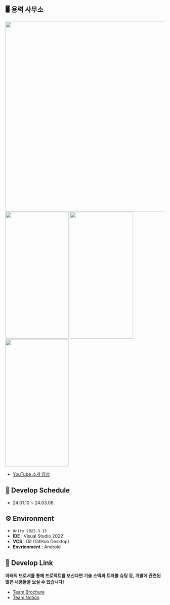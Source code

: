 ## 🖥️ 용력 사무소
<img src="https://github.com/gusrb0296/TeamProject-IdleGame/assets/21351278/e72dc94e-4762-4666-ac62-9cfb7a9083be.png" width = "600" height = "600"/>
<br>
<img src="https://github.com/gusrb0296/TeamProject-IdleGame/assets/21351278/4b61cd7a-77ff-4627-8f0a-363b88647812.gif" width = "200" height = "400"/> <img src = "https://github.com/gusrb0296/TeamProject-IdleGame/assets/21351278/173c7f0f-7d73-46be-a1a1-481128ba578b.gif" width = "200" height = "400" /> <img src = "https://github.com/gusrb0296/TeamProject-IdleGame/assets/21351278/6b44056f-a8bc-4dba-ba56-b00c45a60a19.gif" width = "200" height = "400" />



+ [YouTube 소개 영상](https://www.youtube.com/watch?v=AbceaCXGerw)

## 📆 Develop Schedule

* 24.01.10 ~ 24.03.08

## ⚙️ Environment

- `Unity 2022.3.15`
- **IDE** : Visual Studio 2022
- **VCS** : Git (GitHub Desktop)
- **Envrionment** : Android

## 📌 Develop Link
**아래의 브로셔를 통해 프로젝트를 보신다면 기술 스택과 트러블 슈팅 등, 개발에 관련된 많은 내용들을 보실 수 있습니다!**
- [Team Brochure](https://www.notion.so/b82d4db11d164a4e862ff9be4ad12b7b?pvs=4)
- [Team Notion](https://www.notion.so/68656b3df2a3484695ce7d5b89b83b9d) 
